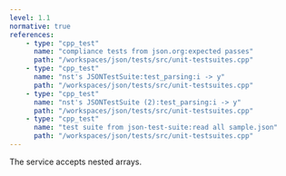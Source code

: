 ```yaml
---
level: 1.1
normative: true
references:
    - type: "cpp_test"
      name: "compliance tests from json.org:expected passes"
      path: "/workspaces/json/tests/src/unit-testsuites.cpp"
    - type: "cpp_test"
      name: "nst's JSONTestSuite:test_parsing:i -> y"
      path: "/workspaces/json/tests/src/unit-testsuites.cpp"
    - type: "cpp_test"
      name: "nst's JSONTestSuite (2):test_parsing:i -> y"
      path: "/workspaces/json/tests/src/unit-testsuites.cpp"
    - type: "cpp_test"
      name: "test suite from json-test-suite:read all sample.json"
      path: "/workspaces/json/tests/src/unit-testsuites.cpp"
---
```


The service accepts nested arrays.